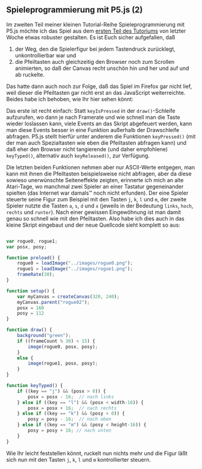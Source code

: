 ## Spieleprogrammierung mit P5.js (2)

Im zweiten Teil meiner kleinen Tutorial-Reihe Spieleprogrammierung mit P5.js möchte ich das Spiel aus dem [ersten Teil des Tutoriums][3] von letzter Woche etwas robuster gestalten. Es ist Euch sicher aufgefallen, daß

   1. der Weg, den die Spielerfigur bei jedem Tastendruck zurücklegt, unkontrollierbar war und
   2. die Pfeiltasten auch gleichzeitig den Browser noch zum Scrollen animierten, so daß der Canvas recht unschön hin und her und auf und ab ruckelte.
   
Das hatte dann auch noch zur Folge, daß das Spiel im Firefox gar nicht lief, weil dieser die Pfeiltasten gar nicht erst an das JavaScript weiterreichte. Beides habe ich behoben, wie Ihr hier sehen könnt:

<div id="rogue02"></div>

Das erste ist recht einfach: Statt `keyIsPressed` in der `draw()`-Schleife aufzurufen, wo dann je nach Framerate und wie schnell man die Taste wieder loslassen kann, viele Events an das Skript abgefeuert werden, kann man diese Events besser in eine Funktion außerhalb der Drawschleife abfragen. P5.js stellt hierfür unter anderem die Funktionen `keyPressed()` (mit der man auch Spezialtasten wie eben die Pfeiltasten abfragen kann) und daß eher den Browser nicht tangierende (und daher empfohlene) `keyTyped()`, alternativ auch `keyReleased()`, zur Verfügung.

Die letzten beiden Funktionen nehmen aber nur ASCII-Werte entgegen, man kann mit ihnen die Pfeiltasten beispielsweise nicht abfragen, aber da diese sowieso unerwünschte Seiteneffekte zeigten, erinnerte ich mich an alte Atari-Tage, wo manchmal zwei Spieler an einer Tastatur gegeneinander spielten (das Internet war damals™ noch nicht erfunden). Der eine Spieler steuerte seine Figur zum Beispiel mit den Tasten `j`, `k`, `l` und `m`, der zweite Spieler nutzte die Tasten `a`, `s`, `d` und `x` (jeweils in der Bedeutung `links`, `hoch`, `rechts` und `runter`). Nach einer gewissen Eingewöhnung ist man damit genau so schnell wie mit den Pfeiltasten. Also habe ich dies auch in das kleine Skript eingebaut und der neue Quellcode sieht komplett so aus:

~~~javascript

var rogue0, rogue1;
var posx, posy;

function preload() {
    rogue0 = loadImage("../images/rogue0.png");
    rogue1 = loadImage("../images/rogue1.png");
    frameRate(30);
}

function setup() {
    var myCanvas = createCanvas(320, 240);
    myCanvas.parent("rogue02");
    posx = 160
    posy = 112
}

function draw() {
    background("green");
    if ((frameCount % 30) < 15) {
        image(rogue0, posx, posy);
    }
    else {
        image(rogue1, posx, posy);
    }
}

function keyTyped() {
    if ((key == "j") && (posx > 0)) {
        posx = posx - 16;  // nach links
    } else if ((key == "l") && (posx < width-16)) {
        posx = posx + 16;  // nach rechts
    } else if ((key == "k") && (posy > 0)) {
        posy = posy - 16;  // nach oben
    } else if ((key == "m") && (posy < height-16)) {
        posy = posy + 16; // nach unten
    }
}

~~~

Wie Ihr leicht feststellen könnt, ruckelt nun nichts mehr und die Figur läßt sich nun mit den Tasten `j`, `k`, `l` und `m` kontrollierter steuern.

<script src="../js/rogue02.js" type="text/javascript" ></script>

[3]: spieleprogrammierung01.md
